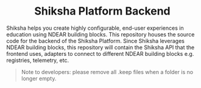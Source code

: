 # <div align="center"> Shiksha Platform Backend </div>

Shiksha helps you create highly configurable, end-user experiences in education using NDEAR building blocks. This repository houses the source code for the backend of the Shiksha Platform. Since Shiksha leverages NDEAR building blocks, this repository will contain the Shiksha API that the frontend uses, adapters to connect to different NDEAR building blocks e.g. registries, telemetry, etc. 

> Note to developers: please remove all .keep files when a folder is no longer
> empty.
